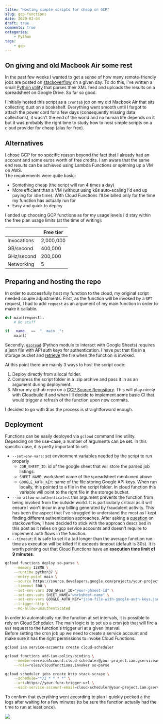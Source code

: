 ```yaml
---
title: "Hosting simple scripts for cheap on GCP"
slug: gcp-functions
date: 2020-02-04
draft: true
comments: true
categories:
    - Python
tags:
    - gcp
---
```


## On giving and old Macbook Air some rest

In the past few weeks I wanted to get a sense of how many remote-friendly jobs are posted 
on [stackoverflow](https://stackoverflow.com) on a given day. To do this, I've written 
a small [Python utility](https://github.com/andodet/stack-jobs-parser) that parses their 
XML feed and uploads the results on a spreadsheet on Google Drive. So far so good. 

I initially hosted this script as a `crontab` job on my old Macbook Air that sits collecting dust on
a bookshelf. Everything went smooth until I forgot to attach the power cord for a few days 
(consequently missing data collections), it wasn't the end of the world and no human life 
depends on it but it was probably the right time to study how to host simple scripts on a 
cloud provider for cheap (alas for free).

## Alternatives

I chose GCP for no specific reason beyond the fact that I already had an account and some 
euros worth of free credits. I am aware that the same end results can be achieved using 
Lambda Functions or spinning up a VM on AWS.  
The requirements were quite basic:

* Something cheap (the script will run 4 times a day)
* More efficient than a VM (without using k8s auto-scaling I'd end up paying for idle time).
With Cloud Functions I'll be billed only for the time my function has actually run for
* Easy and quick to deploy

I ended up choosing GCP functions as for my usage levels I'd stay within the free plan 
usage limits (at the time of writing):

|             | Free tier |
|-------------|-----------|
| Invocations | 2,000,000 |
| GB/second   | 400,000   |
| GHz/second  | 200,000   |
| Networking  | 5         |

## Preparing and hosting the repo

In order to successfully host my function to the cloud, my original script needed couple adjustments.
First, as the function will be invoked by a `GET` request, I had to add `request` as an argument of 
my main function in order to make it callable.

```python
def main(request):
    # Do stuff

if __name__ ==  "__main__":
    main()
```

Secondly, [`gspread`](https://gspread.readthedocs.io/en/latest/) (Python module to interact with
Google Sheets) requires a json file with API auth keys for authentication. I have put that file in a storage bucket and
[retrieve](https://github.com/andodet/stack-jobs-parser/blob/50c010ed5b124a66c3ad90715266b668a5947d4e/so_parser/main.py#L15)
the file when the function is invoked.  

At this point there are mainly 3 ways to host the script code:

1. Deploy directly from a local folder.
2. Compress the script folder in a .zip archive and pass it in as an argument during deployment.
3. Mirror my github repo on a [GCP Source Repository](https://cloud.google.com/source-repositories). 
This will play nicely with Cloudbuild if and when I'll decide to implement some basic CI that would 
trigger a refresh of the function upon new commits.

I decided to go with **3** as the process is straightforward enough. 

## Deployment

Functions can be easily deployed via `gcloud` command line utility. Depending on the use-case,
a number of arguments can be set. In this specific case, it is pretty important to set:

* `--set-env-vars`: set environment variables needed by the script to run properly
    - `JOB_SHEET_ID`: id of the google sheet that will store the parsed job listings.
    - `SHEET_NAME`: worksheet name of the spreadsheet mentioned above
    - `GOOGLE_AUTH_KEY`: name of the file storing Google API keys. When run locally, this pointed
to a file in the script folder. In cloud function this variable will point to the right file in the
storage bucket.
* `--no-allow-unauthenticated`: this argument prevents the function from being invoked from the outside world.
It is particularly critical as it will ensure I won't incur in any billing generated by 
fraudulent activity. This has been the aspect that I've struggled to understand the most as I kept
finding different authentication approaches. After asking a [question](https://stackoverflow.com/a/59838643/9046275) on stackoverflow, I have decided
to stick with the approach described in this post as it relies on gcp service accounts and
doesn't require to implement auth flows in the function.
* `--timeout`: it is safe to set it a tad longer than the average function run time as execution
will be killed if it exceeds timeout (default is 30s). It is worth pointing out that Cloud Functions have an
**execution time limit of 9 minutes**.

```sh
gcloud functions deploy so-parse \
    --memory 128MB \
    --runtime python37 \
    --entry-point main \
    --source https://source.developers.google.com/projects/your-project/repos/repo-name/path/to/function \
    --timeout 300 \
    --set-env-vars JOB_SHEET_ID="your-ghseet-id" \
    --set-env-vars SHEET_NAME="worksheet-name" \
    --set-env-vars GOOGLE_AUTH_KEY="json-file-with-google-auth-keys.json" \
    --trigger-http \
    --no-allow-unauthenticated
```

In order to automatically run the function at set intervals, it is possible to rely on [Cloud Scheduler](https://cloud.google.com/scheduler/).
The main logic is to set up a cron job that will fire a `GET` request to the function's trigger url
at a given interval.  
Before setting the cron job up we need to create a service account and make sure it has the right
permissions to invoke Cloud Functions.

```sh
gcloud iam service-accounts create cloud-scheduler
```
```sh
gcloud functions add-iam-policy-binding \
    --member=serviceAccount:cloud-scheduler@your-project.iam.gserviceaccount.com \
    --role=roles/cloudfunctions.invoker so-parse
```
```sh
gcloud scheduler jobs create http stack-scrape \
    --schedule="*/3 * * * *" \
    --uri=https://your-func-trigger-url \
    --oidc-service-account-email=cloud-scheduler@your-project.iam.gserviceaccount.com 
```

To confirm that everything went according to plan I quickly peeked a the logs after waiting for 
a few minutes (to be sure the function actually had the time to run at least once).

<img align="center" src="/images/2020-02-04-gcloud-funcs/func-log.png">





